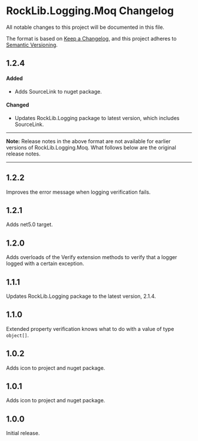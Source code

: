 # RockLib.Logging.Moq Changelog

All notable changes to this project will be documented in this file.

The format is based on [Keep a Changelog](https://keepachangelog.com/en/1.0.0/),
and this project adheres to [Semantic Versioning](https://semver.org/spec/v2.0.0.html).

## 1.2.4

#### Added

- Adds SourceLink to nuget package.

#### Changed

- Updates RockLib.Logging package to latest version, which includes SourceLink.

----

**Note:** Release notes in the above format are not available for earlier versions of
RockLib.Logging.Moq. What follows below are the original release notes.

----

## 1.2.2

Improves the error message when logging verification fails.

## 1.2.1

Adds net5.0 target.

## 1.2.0

Adds overloads of the Verify extension methods to verify that a logger logged with a certain exception.

## 1.1.1

Updates RockLib.Logging package to the latest version, 2.1.4.

## 1.1.0

Extended property verification knows what to do with a value of type `object[]`.

## 1.0.2

Adds icon to project and nuget package.

## 1.0.1

Adds icon to project and nuget package.

## 1.0.0

Initial release.

